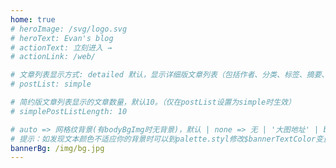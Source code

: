 ```yaml
---
home: true
# heroImage: /svg/logo.svg
# heroText: Evan's blog
# actionText: 立刻进入 →
# actionLink: /web/

# 文章列表显示方式: detailed 默认，显示详细版文章列表（包括作者、分类、标签、摘要、分页等）| simple => 显示简约版文章列表（仅标题和日期）| none 不显示文章列表
# postList: simple

# 简约版文章列表显示的文章数量，默认10。（仅在postList设置为simple时生效）
# simplePostListLength: 10

# auto => 网格纹背景(有bodyBgImg时无背景)，默认 | none => 无 | '大图地址' | background: 自定义背景样式
# 提示：如发现文本颜色不适应你的背景时可以到palette.styl修改$bannerTextColor变量
bannerBg: /img/bg.jpg
---
```

